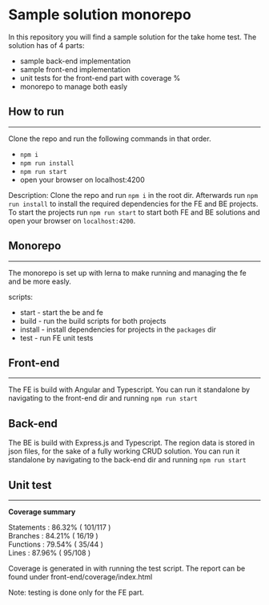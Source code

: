 # Sample solution monorepo

In this repository you will find a sample solution for the take home test. The solution has of 4 parts:

- sample back-end implementation
- sample front-end implementation
- unit tests for the front-end part with coverage %
- monorepo to manage both easly

## How to run

---

Clone the repo and run the following commands in that order.

- `npm i`
- `npm run install`
- `npm run start`
- open your browser on localhost:4200

Description:
Clone the repo and run `npm i` in the root dir. Afterwards run `npm run install` to install the required dependencies for the FE and BE projects. To start the projects run `npm run start` to start both FE and BE solutions and open your browser on `localhost:4200`.

## Monorepo

---

The monorepo is set up with lerna to make running and managing the fe and be more easly.

scripts:

- start - start the be and fe
- build - run the build scripts for both projects
- install - install dependencies for projects in the `packages` dir
- test - run FE unit tests

## Front-end

---

The FE is build with Angular and Typescript. You can run it standalone by navigating to the front-end dir and running `npm run start`

## Back-end

The BE is build with Express.js and Typescript. The region data is stored in json files, for the sake of a fully working CRUD solution. You can run it standalone by navigating to the back-end dir and running `npm run start`

## Unit test

---

**Coverage summary**

Statements : 86.32% ( 101/117 ) <br>
Branches : 84.21% ( 16/19 )<br>
Functions : 79.54% ( 35/44 )<br>
Lines : 87.96% ( 95/108 )<br>

Coverage is generated in with running the test script. The report can be found under front-end/coverage/index.html

Note: testing is done only for the FE part.
